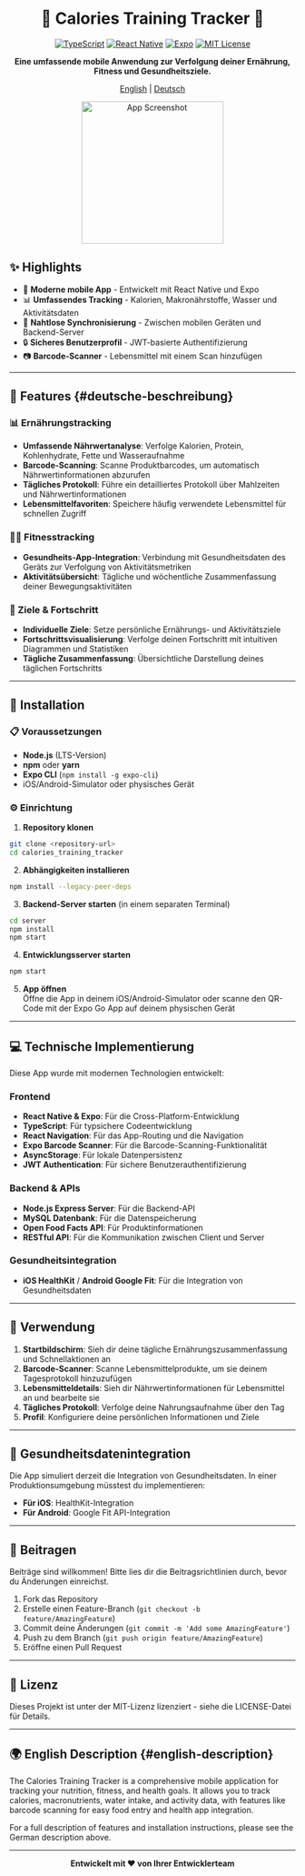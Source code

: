 <div align="center">

# 🍎 Calories Training Tracker 💪

[![TypeScript](https://img.shields.io/badge/TypeScript-007ACC?style=for-the-badge&logo=typescript&logoColor=white)](https://www.typescriptlang.org/)
[![React Native](https://img.shields.io/badge/React_Native-20232A?style=for-the-badge&logo=react&logoColor=61DAFB)](https://reactnative.dev/)
[![Expo](https://img.shields.io/badge/Expo-000020?style=for-the-badge&logo=expo&logoColor=white)](https://expo.dev/)
[![MIT License](https://img.shields.io/badge/License-MIT-green.svg?style=for-the-badge)](https://opensource.org/licenses/MIT)

**Eine umfassende mobile Anwendung zur Verfolgung deiner Ernährung, Fitness und Gesundheitsziele.**

[English](#english-description) | [Deutsch](#deutsche-beschreibung)

<img src="https://via.placeholder.com/300x600?text=Calories+Tracker+App" alt="App Screenshot" width="250"/>

</div>

## ✨ Highlights

- 📱 **Moderne mobile App** - Entwickelt mit React Native und Expo
- 📊 **Umfassendes Tracking** - Kalorien, Makronährstoffe, Wasser und Aktivitätsdaten
- 🔄 **Nahtlose Synchronisierung** - Zwischen mobilen Geräten und Backend-Server
- 🔒 **Sicheres Benutzerprofil** - JWT-basierte Authentifizierung
- 📷 **Barcode-Scanner** - Lebensmittel mit einem Scan hinzufügen

---

## 🌟 Features {#deutsche-beschreibung}

### 📊 Ernährungstracking
- **Umfassende Nährwertanalyse**: Verfolge Kalorien, Protein, Kohlenhydrate, Fette und Wasseraufnahme
- **Barcode-Scanning**: Scanne Produktbarcodes, um automatisch Nährwertinformationen abzurufen
- **Tägliches Protokoll**: Führe ein detailliertes Protokoll über Mahlzeiten und Nährwertinformationen
- **Lebensmittelfavoriten**: Speichere häufig verwendete Lebensmittel für schnellen Zugriff

### 🏃‍♂️ Fitnesstracking
- **Gesundheits-App-Integration**: Verbindung mit Gesundheitsdaten des Geräts zur Verfolgung von Aktivitätsmetriken
- **Aktivitätsübersicht**: Tägliche und wöchentliche Zusammenfassung deiner Bewegungsaktivitäten

### 🎯 Ziele & Fortschritt
- **Individuelle Ziele**: Setze persönliche Ernährungs- und Aktivitätsziele
- **Fortschrittsvisualisierung**: Verfolge deinen Fortschritt mit intuitiven Diagrammen und Statistiken
- **Tägliche Zusammenfassung**: Übersichtliche Darstellung deines täglichen Fortschritts

---

## 🚀 Installation

### 📋 Voraussetzungen

- **Node.js** (LTS-Version)
- **npm** oder **yarn**
- **Expo CLI** (`npm install -g expo-cli`)
- iOS/Android-Simulator oder physisches Gerät

### ⚙️ Einrichtung

1. **Repository klonen**

```bash
git clone <repository-url>
cd calories_training_tracker
```

2. **Abhängigkeiten installieren**

```bash
npm install --legacy-peer-deps
```

3. **Backend-Server starten** (in einem separaten Terminal)

```bash
cd server
npm install
npm start
```

4. **Entwicklungsserver starten**

```bash
npm start
```

5. **App öffnen**  
   Öffne die App in deinem iOS/Android-Simulator oder scanne den QR-Code mit der Expo Go App auf deinem physischen Gerät

---

## 💻 Technische Implementierung

Diese App wurde mit modernen Technologien entwickelt:

### Frontend
- **React Native & Expo**: Für die Cross-Platform-Entwicklung
- **TypeScript**: Für typsichere Codeentwicklung
- **React Navigation**: Für das App-Routing und die Navigation
- **Expo Barcode Scanner**: Für die Barcode-Scanning-Funktionalität
- **AsyncStorage**: Für lokale Datenpersistenz
- **JWT Authentication**: Für sichere Benutzerauthentifizierung

### Backend & APIs
- **Node.js Express Server**: Für die Backend-API
- **MySQL Datenbank**: Für die Datenspeicherung
- **Open Food Facts API**: Für Produktinformationen
- **RESTful API**: Für die Kommunikation zwischen Client und Server

### Gesundheitsintegration
- **iOS HealthKit** / **Android Google Fit**: Für die Integration von Gesundheitsdaten

---

## 📱 Verwendung

1. **Startbildschirm**: Sieh dir deine tägliche Ernährungszusammenfassung und Schnellaktionen an
2. **Barcode-Scanner**: Scanne Lebensmittelprodukte, um sie deinem Tagesprotokoll hinzuzufügen
3. **Lebensmitteldetails**: Sieh dir Nährwertinformationen für Lebensmittel an und bearbeite sie
4. **Tägliches Protokoll**: Verfolge deine Nahrungsaufnahme über den Tag
5. **Profil**: Konfiguriere deine persönlichen Informationen und Ziele

---

## 🔄 Gesundheitsdatenintegration

Die App simuliert derzeit die Integration von Gesundheitsdaten. In einer Produktionsumgebung müsstest du implementieren:

- **Für iOS**: HealthKit-Integration
- **Für Android**: Google Fit API-Integration

---

## 👥 Beitragen

Beiträge sind willkommen! Bitte lies dir die Beitragsrichtlinien durch, bevor du Änderungen einreichst.

1. Fork das Repository
2. Erstelle einen Feature-Branch (`git checkout -b feature/AmazingFeature`)
3. Commit deine Änderungen (`git commit -m 'Add some AmazingFeature'`)
4. Push zu dem Branch (`git push origin feature/AmazingFeature`)
5. Eröffne einen Pull Request

---

## 📝 Lizenz

Dieses Projekt ist unter der MIT-Lizenz lizenziert - siehe die LICENSE-Datei für Details.

---

## 🌍 English Description {#english-description}

The Calories Training Tracker is a comprehensive mobile application for tracking your nutrition, fitness, and health goals. It allows you to track calories, macronutrients, water intake, and activity data, with features like barcode scanning for easy food entry and health app integration.

For a full description of features and installation instructions, please see the German description above.

---

<div align="center">

**Entwickelt mit ❤️ von Ihrer Entwicklerteam**

</div>
